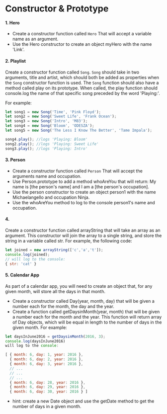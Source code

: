 # Constructor & Prototype 

#### 1. Hero
* Create a constructor function called `Hero` That will accept a variable name as an argument.
* Use the Hero constructor to create an object myHero with the name 'Link'.

#### 2. Playlist
Create a constructor function called `Song`. `Song` should take in two arguments, title and artist, which should both be added as properties when the `Song` constructor function is used. The `Song` function should also have a method called play on its prototype. When called, the play function should console.log the name of that specific song preceded by the word 'Playing:'.

For example:
```javascript
let song1 = new Song('Time', 'Pink Floyd');
let song2 = new Song('Sweet Life', 'Frank Ocean');
let song3 = new Song('Intro', 'M83');
let song4 = new Song('Bloom', 'ODESZA');
let song5 = new Song('The Less I Know The Better', 'Tame Impala');

song4.play(); //logs 'Playing: Bloom'
song2.play(); //logs 'Playing: Sweet Life'
song3.play(); //logs 'Playing: Intro'
```

#### 3. Person
* Create a constructor function called `Person` That will accept the arguments name and occupation.
* Use Person.prototype to add a method whoAreYou that will return: My name is [the person's name] and I am a [the person's occupation].
* Use the person constructor to create an object person1 with the name Michaelangello and occupation Ninja.
* Use the whoAreYou method to log to the console person1's name and occupation.

#### 4. 
Create a constructor function called arrayString that will take an array as an argument. This constructor will join the array to a single string, and store the string in a variable called str. For example, the following code:
```javascript
let joined = new arrayString(['c','a','t']);
console.log(joined);
// will log to the console:
{ str: 'cat' }
```

#### 5.  Calendar App
As part of a calendar app, you will need to create an object that, for any given month, will store all the days in that month.

* Create a constructor called Day(year, month, day) that will be given a number each for the month, the day and the year.
* Create a function called getDaysinMonth(year, month) that will be given a number each for the month and the year. This function will return array of Day objects, which will be equal in length to the number of days in the given month.
For example:
```javascript
let daysInJune2016 = getDaysinMonth(2016, 3);
console.log(daysInJune2016)
will log to the console:

[ { month: 6, day: 1, year: 2016 },
  { month: 6, day: 2, year: 2016 },
  { month: 6, day: 3, year: 2016 },
  // ...
  // ...
  // ...
  { month: 6, day: 28, year: 2016 },
  { month: 6, day: 29, year: 2016 },
  { month: 6, day: 30, year: 2016 } ]
```
* hint: create a new Date object and use the getDate method to get the number of days in a given month. 


